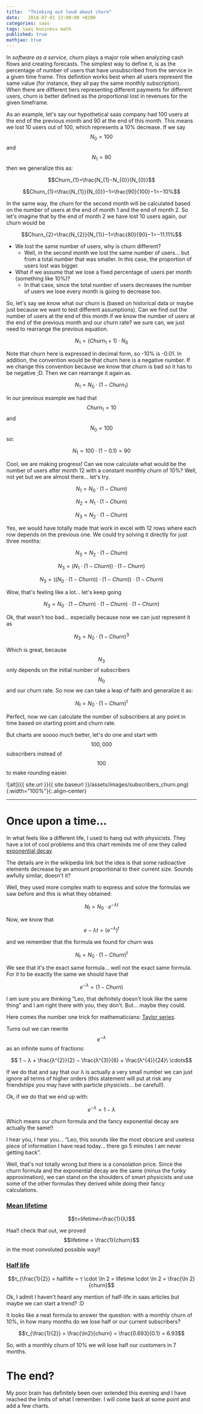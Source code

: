 ```yaml
---
title:  "Thinking out loud about churn"
date:   2018-07-01 13:00:00 +0200
categories: saas
tags: saas business math
published: true
mathjax: true
---
```


In _software as a service_, churn plays a major role when analyzing cash flows and creating forecasts. The simplest way to define it, is as the percentage of number of users that have unsubscribed from the service in a given time frame. This definition works best when all users represent the same value (for instance, they all pay the same monthly subscription). When there are different tiers representing different payments for different users, churn is better defined as the proportional lost in revenues for the given timeframe.

As an example, let's say our hypothetical saas company had 100 users at the end of the previous month and 90 at the end of this month. This means we lost 10 users out of 100, which represents a 10% decrease. If we say $$N_{0}=100$$ and $$N_{1}=90$$ then we generalize this as:

$$Churn_{1}=\frac{N_{1}−N_{0}}{N_{0}}$$

$$Churn_{1}=\frac{N_{1}}{N_{0}}−1=\frac{90}{100}−1=−10%$$

In the same way, the churn for the second month will be calculated based on the number of users at the end of month 1 and the end of month 2. So let's imagine that by the end of month 2 we have lost 10 users again, our churn would be

$$Churn_{2}=\frac{N_{2}}{N_{1}}−1=\frac{80}{90}−1=−11.11%$$

* We lost the same number of users, why is churn different?
  * Well, in the second month we lost the same number of users… but from a total number that was smaller. In this case, the proportion of users lost was bigger.
* What if we assume that we lose a fixed percentage of users per month (something like 10%)?
  * In that case, since the total number of users decreases the number of users we lose every month is going to decrease too.

So, let's say we know what our churn is (based on historical data or maybe just because we want to test different assumptions). Can we find out the number of users at the end of this month if we know the number of users at the end of the previous month and our churn rate? we sure can, we just need to rearrange the previous equation.

$$N_{1}=(Churn_{1}+1) \cdot N_{0}$$

Note that churn here is expressed in decimal form, so -10% is -0.01. In addition, the convention would be that churn here is a negative number. If we change this convention because we know that churn is bad so it has to be negative ;D. Then we can rearrange it again as.

$$N_{1}=N_{0} \cdot (1−Churn_{1})$$

In our previous example we had that $$Churn_{1}=10%=0.1$$ and $$N_{0}=100$$ so:

$$N_{1}=100 \cdot (1−0.1)=90$$

Cool, we are making progress! Can we now calculate what would be the number of users after month 12 with a constant monthly churn of 10%? Well, not yet but we are almost there… let's try.

$$N_{1}=N_{0} \cdot (1−Churn)$$

$$N_{2}=N_{1} \cdot (1−Churn)$$

$$N_{3}=N_{2} \cdot (1−Churn)$$

Yes, we would have totally made that work in excel with 12 rows where each row depends on the previous one. We could try solving it directly for just three months:

$$N_{3}=N_{2} \cdot (1−Churn)$$

$$N_{3}=(N_{1} \cdot (1−Churn)) \cdot (1−Churn)$$

$$N_{3}=((N_{0} \cdot (1−Churn)) \cdot (1−Churn)) \cdot (1−Churn)$$

Wow, that's feeling like a lot… let's keep going

$$N_{3}=N_{0} \cdot (1−Churn) \cdot (1−Churn) \cdot (1−Churn)$$

Ok, that wasn't too bad… especially because now we can just represent it as

$$N_{3}=N_{0} \cdot (1−Churn)^{3}$$

Which is great, because $$N_{3}$$ only depends on the initial number of subscribers $$N_{0}$$ and our churn rate. So now we can take a leap of faith and generalize it as:

$$N_{t}=N_{0} \cdot (1−Churn)^{t}$$

Perfect, now we can calculate the number of subscribers at any point in time based on starting point and churn rate.

But charts are soooo much better, let's do one and start with $$100,000$$ subscribers instead of $$100$$ to make rounding easier.

<!---
Adding the code for this chart inteferes with the jekyll theme
{% include highcharts_script.html %}
-->
![alt]({{ site.url }}{{ site.baseurl }}/assets/images/subscribers_churn.png){:width="100%"}{:.align-center}

---

# Once upon a time…
In what feels like a different life, I used to hang out with physicists. They have a lot of cool problems and this chart reminds me of one they called [exponential decay](https://en.wikipedia.org/wiki/Exponential_decay).

The details are in the wikipedia link but the idea is that some radioactive elements decrease by an amount proportional to their current size. Sounds awfully similar, doesn't it?

Well, they used more complex math to express and solve the formulas we saw before and this is what they obtained:

$$N_{t}=N_{0} \cdot e^{−λt}$$

Now, we know that $$e−λt=(e^{−λ})^{t}$$

and we remember that the formula we found for churn was

$$N_{t}=N_{0} \cdot (1−Churn)^{t}$$

We see that it's the exact same formula… well not the exact same formula. For it to be exactly the same we should have that

$$e^{−λ}=(1−Churn)$$

I am sure you are thinking “Leo, that definitely doesn't look like the same thing” and I am right there with you, they don't. But… maybe they could.

Here comes the number one trick for mathematicians: [Taylor series](https://en.wikipedia.org/wiki/Taylor_series).

Turns out we can rewrite $$e^{−λ}$$ as an infinite sums of fractions:

$$ 1 − λ + \frac{λ^{2}}{2} − \frac{λ^{3}}{6} + \frac{λ^{4}}{24}\ \cdots$$

If we do that and say that our λ is actually a very small number we can just ignore all terms of higher orders (this statement will put at risk any friendships you may have with particle physicists… be careful!).

Ok, if we do that we end up with:

$$e^{−λ}=1−λ$$

Which means our churn formula and the fancy exponential decay are actually the same!!

I hear you, I hear you… “Leo, this sounds like the most obscure and useless piece of information I have read today… there go 5 minutes I am never getting back”.

Well, that's not totally wrong but there is a consolation price. Since the churn formula and the exponential decay are the same (minus the funky approximation), we can stand on the shoulders of smart physicists and use some of the other formulas they derived while doing their fancy calculations.

### [Mean lifetime](http://hyperphysics.phy-astr.gsu.edu/hbase/Nuclear/meanlif.html)

$$τ=lifetime=\frac{1}{λ}$$

Haa!! check that out, we proved $$lifetime = \frac{1}{churn}$$ in the most convoluted possible way!!

### [Half life](https://en.wikipedia.org/wiki/Half-life)

$$τ_{\frac{1}{2}} = halflife = τ \cdot \ln 2 = lifetime \cdot \ln 2 = \frac{\ln 2}{churn}$$

Ok, I admit I haven't heard any mention of half-life in saas articles but maybe we can start a trend? :D

It looks like a neat formula to answer the question: with a monthly churn of 10%, in how many months do we lose half or our current subscribers?

$$τ_{\frac{1}{2}} = \frac{\ln2}{churn} = \frac{0.693}{0.1} = 6.93$$

So, with a monthly churn of 10% we will lose half our customers in 7 months.

# The end?
My poor brain has definitely been over extended this evening and I have reached the limits of what I remember. I will come back at some point and add a few charts.

